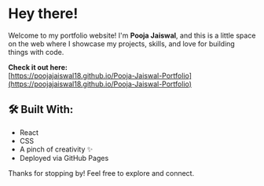# Hey there!

Welcome to my portfolio website! I'm **Pooja Jaiswal**, and this is a little space on the web where I showcase my projects, skills, and love for building things with code.

**Check it out here:**  
[https://poojajaiswal18.github.io/Pooja-Jaiswal-Portfolio](https://poojajaiswal18.github.io/Pooja-Jaiswal-Portfolio)


## 🛠 Built With:
- React
- CSS
- A pinch of creativity ✨
- Deployed via GitHub Pages


Thanks for stopping by! Feel free to explore and connect.
